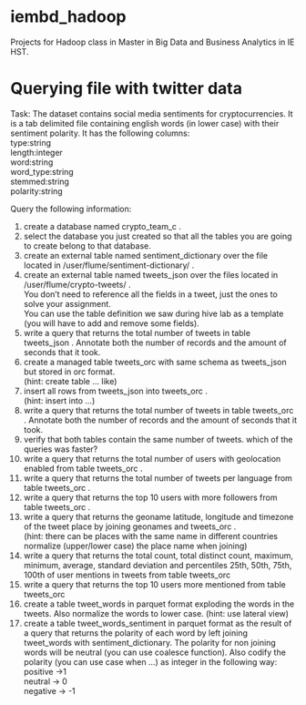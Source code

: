# iembd_hadoop
Projects for Hadoop class in Master in Big Data and Business Analytics in IE HST.


# Querying file with twitter data
Task:
The dataset contains social media sentiments for cryptocurrencies. It is a tab delimited file containing english words (in lower case) with their
sentiment polarity. It has the following columns:  
type:string  
length:integer  
word:string  
word_type:string  
stemmed:string  
polarity:string   

Query the following information:

1. create a database named crypto_team_c .  
2. select the database you just created so that all the tables you are going to
create belong to that database.  
3. create an external table named sentiment_dictionary over the file located in
/user/flume/sentiment-dictionary/ .  
4. create an external table named tweets_json over the files located in
/user/flume/crypto-tweets/ .  
You don’t need to reference all the fields in a tweet, just the ones to solve
your assignment.  
You can use the table definition we saw during hive lab as a template (you will
have to add and remove some fields).  
5. write a query that returns the total number of tweets in table tweets_json .
Annotate both the number of records and the amount of seconds that it took.  
6. create a managed table tweets_orc with same schema as tweets_json but
stored in orc format.  
(hint: create table … like)
7. insert all rows from tweets_json into tweets_orc .  
(hint: insert into ...)
8. write a query that returns the total number of tweets in table tweets_orc .
Annotate both the number of records and the amount of seconds that it took.  
9. verify that both tables contain the same number of tweets.
which of the queries was faster?  
10. write a query that returns the total number of users with geolocation enabled
from table tweets_orc .  
11. write a query that returns the total number of tweets per language from table
tweets_orc .  
12. write a query that returns the top 10 users with more followers from table
tweets_orc .  
13. write a query that returns the geoname latitude, longitude and timezone of the
tweet place by joining geonames and tweets_orc .  
(hint: there can be places with the same name in different countries
normalize (upper/lower case) the place name when joining)
14. write a query that returns the total count, total distinct count, maximum,
minimum, average, standard deviation and percentiles 25th, 50th, 75th, 100th
of user mentions in tweets from table tweets_orc  
15. write a query that returns the top 10 users more mentioned from table
tweets_orc  
16. create a table tweet_words in parquet format exploding the words in the
tweets. Also normalize the words to lower case.
(hint: use lateral view)  
17. create a table tweet_words_sentiment in parquet format as the result of a
query that returns the polarity of each word by left joining tweet_words with
sentiment_dictionary. The polarity for non joining words will be neutral (you
can use coalesce function). Also codify the polarity (you can use case when
…) as integer in the following way:  
positive ->1  
neutral -> 0  
negative -> -1  
